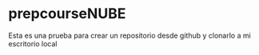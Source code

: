 # prepcourseNUBE
Esta es una prueba para crear un repositorio desde github y clonarlo a mi escritorio local
